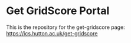 # Get GridScore Portal

This is the repository for the get-gridscore page:
https://ics.hutton.ac.uk/get-gridscore